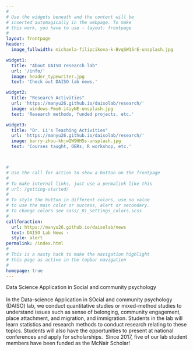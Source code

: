```yaml
---
#
# Use the widgets beneath and the content will be
# inserted automagically in the webpage. To make
# this work, you have to use › layout: frontpage
#
layout: frontpage
header:
  image_fullwidth: michaela-filipcikova-k-BvqSW15rE-unsplash.jpg

widget1:
  title: "About DAISO research lab"
  url: '/info/'
  image: header_typewriter.jpg
  text: 'Check out DAISO lab news.'

widget2:
  title: "Research Activities"
  url: 'https://manyu26.github.io/daisolab/research/'
  image: windows-Pmu6-i4iyNE-unsplash.jpg
  text: 'Research methods, funded projects, etc.'

widget3:
  title: "Dr. Li's Teaching Activities"
  url: 'https://manyu26.github.io/daisolab/research/'
  image: barry-zhou-khjwIW9HH5s-unsplash.jpg
  text: 'Courses taught, OERs, R workshop, etc.'



#
# Use the call for action to show a button on the frontpage
#
# To make internal links, just use a permalink like this
# url: /getting-started/
#
# To style the button in different colors, use no value
# to use the main color or success, alert or secondary.
# To change colors see sass/_01_settings_colors.scss
#
callforaction:
  url: https://manyu26.github.io/daisolab/news
  text: DAISO Lab News ›
  style: alert
permalink: /index.html
#
# This is a nasty hack to make the navigation highlight
# this page as active in the topbar navigation
#
homepage: true
---
```


<div>
<div>Data&nbsp;Science&nbsp;Application&nbsp;in&nbsp;Social&nbsp;and&nbsp;community&nbsp;psychology&nbsp;</div>
<br />
<div>In the Data-science Application in SOcial and community psychology (DAISO) lab, we conduct quantitative studies or mixed-method studies to understand issues such as sense of belonging, community engagement, place attachment, and migration, and immigration. Students in the lab will learn statistics and research methods to conduct research relating to these topics. Students will also have the opportunities to present at national conferences and apply for scholarships.&nbsp;&nbsp;Since 2017, five of our lab student members have been funded as the McNair Scholar!</div>
</div>